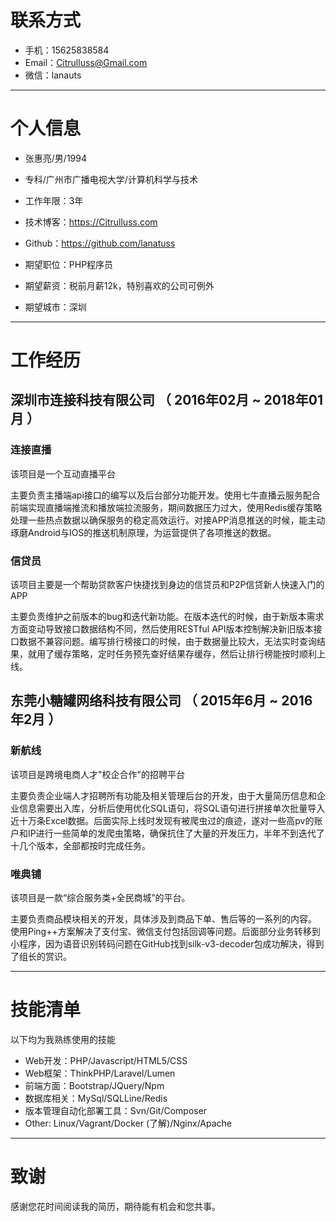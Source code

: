 
# 联系方式

- 手机：15625838584 
- Email：Citrulluss@Gmail.com 
- 微信：lanauts

---

# 个人信息

 - 张惠亮/男/1994 
 - 专科/广州市广播电视大学/计算机科学与技术 
 - 工作年限：3年
 - 技术博客：https://Citrulluss.com
 - Github：https://github.com/lanatuss

 - 期望职位：PHP程序员
 - 期望薪资：税前月薪12k，特别喜欢的公司可例外
 - 期望城市：深圳

---

# 工作经历

## 深圳市连接科技有限公司 （ 2016年02月 ~ 2018年01月 ）
### 连接直播
该项目是一个互动直播平台

主要负责主播端api接口的编写以及后台部分功能开发。使用七牛直播云服务配合前端实现直播端推流和播放端拉流服务，期间数据压力过大，使用Redis缓存策略处理一些热点数据以确保服务的稳定高效运行。对接APP消息推送的时候，能主动琢磨Android与IOS的推送机制原理，为运营提供了各项推送的数据。


### 信贷员    
该项目主要是一个帮助贷款客户快捷找到身边的信贷员和P2P信贷新人快速入门的APP

主要负责维护之前版本的bug和迭代新功能。在版本迭代的时候，由于新版本需求方面变动导致接口数据结构不同，然后使用RESTful API版本控制解决新旧版本接口数据不兼容问题。编写排行榜接口的时候，由于数据量比较大，无法实时查询结果，就用了缓存策略，定时任务预先查好结果存缓存，然后让排行榜能按时顺利上线。


 
## 东莞小糖罐网络科技有限公司 （ 2015年6月 ~ 2016年2月 ）

### 新航线
该项目是跨境电商人才"校企合作"的招聘平台

主要负责企业端人才招聘所有功能及相关管理后台的开发，由于大量简历信息和企业信息需要出入库，分析后使用优化SQL语句，将SQL语句进行拼接单次批量导入近十万条Excel数据。后面实际上线时发现有被爬虫过的痕迹，遂对一些高pv的账户和IP进行一些简单的发爬虫策略，确保抗住了大量的开发压力，半年不到迭代了十几个版本，全部都按时完成任务。

### 唯典铺
该项目是一款“综合服务类+全民商城”的平台。

主要负责商品模块相关的开发，具体涉及到商品下单、售后等的一系列的内容。 使用Ping++方案解决了支付宝、微信支付包括回调等问题。后面部分业务转移到小程序，因为语音识别转码问题在GitHub找到silk-v3-decoder包成功解决，得到了组长的赏识。

---


# 技能清单

以下均为我熟练使用的技能

- Web开发：PHP/Javascript/HTML5/CSS
- Web框架：ThinkPHP/Laravel/Lumen
- 前端方面：Bootstrap/JQuery/Npm
- 数据库相关：MySql/SQLLine/Redis
- 版本管理自动化部署工具：Svn/Git/Composer
- Other: Linux/Vagrant/Docker (了解)/Nginx/Apache

---

# 致谢
感谢您花时间阅读我的简历，期待能有机会和您共事。
